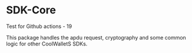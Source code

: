 # SDK-Core

Test for Github actions - 19

This package handles the apdu request, cryptography and some common logic for other CoolWalletS SDKs.
